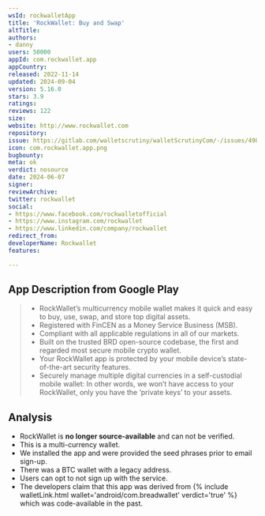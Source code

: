 ```yaml
---
wsId: rockwalletApp
title: 'RockWallet: Buy and Swap'
altTitle: 
authors:
- danny
users: 50000
appId: com.rockwallet.app
appCountry: 
released: 2022-11-14
updated: 2024-09-04
version: 5.16.0
stars: 3.9
ratings: 
reviews: 122
size: 
website: http://www.rockwallet.com
repository: 
issue: https://gitlab.com/walletscrutiny/walletScrutinyCom/-/issues/498
icon: com.rockwallet.app.png
bugbounty: 
meta: ok
verdict: nosource
date: 2024-06-07
signer: 
reviewArchive: 
twitter: rockwallet
social:
- https://www.facebook.com/rockwalletofficial
- https://www.instagram.com/rockwallet
- https://www.linkedin.com/company/rockwallet
redirect_from: 
developerName: Rockwallet
features: 

---
```


## App Description from Google Play

> - RockWallet’s multicurrency mobile wallet makes it quick and easy to buy, use, swap, and store top digital assets.
> - Registered with FinCEN as a Money Service Business (MSB). 
> - Compliant with all applicable regulations in all of our markets.
> - Built on the trusted BRD open-source codebase, the first and regarded most secure mobile crypto wallet.
> - Your RockWallet app is protected by your mobile device’s state-of-the-art security features.
> - Securely manage multiple digital currencies in a self-custodial mobile wallet: In other words, we won’t have access to your RockWallet, only you have the ‘private keys’ to your assets.

## Analysis 

- RockWallet is **no longer source-available** and can not be verified.
- This is a multi-currency wallet.
- We installed the app and were provided the seed phrases prior to email sign-up. 
- There was a BTC wallet with a legacy address.
- Users can opt to not sign up with the service. 
- The developers claim that this app was derived from {% include walletLink.html wallet='android/com.breadwallet' verdict='true' %} which was code-available in the past.

